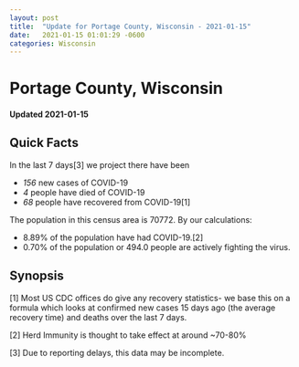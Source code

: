 ```yaml
---
layout: post
title:  "Update for Portage County, Wisconsin - 2021-01-15"
date:   2021-01-15 01:01:29 -0600
categories: Wisconsin
---
```


# Portage County, Wisconsin
#### Updated 2021-01-15

## Quick Facts

In the last 7 days[3] we project there have been
- *156* new cases of COVID-19
- *4* people have died of COVID-19
- *68* people have recovered from COVID-19[1]

The population in this census area is 70772. By our calculations:
- 8.89% of the population have had COVID-19.[2]
- 0.70% of the population or 494.0 people are actively fighting the virus.

## Synopsis




[1] Most US CDC offices do give any recovery statistics- we base this on a formula which looks at confirmed new cases
15 days ago (the average recovery time) and deaths over the last 7 days.

[2] Herd Immunity is thought to take effect at around ~70-80%

[3] Due to reporting delays, this data may be incomplete.
 
    